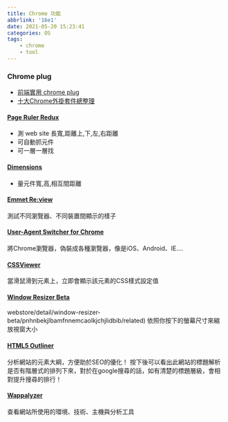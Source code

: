 ```yaml
---
title: Chrome 功能
abbrlink: '16e1'
date: 2021-05-20 15:23:41
categories: OS
tags:
	- chrome
	- tool
---
```


### Chrome plug
+ [前端實用 chrome plug](https://pjchender.blogspot.com/2016/08/chrome-chrome-extension.html)
+ [十大Chrome外掛套件總整理](https://www.minwt.com/webdesign-dev/html/19042.html
)

<!--more-->


#### [Page Ruler Redux](https://chrome.google.com/webstore/detail/page-ruler-redux/giejhjebcalaheckengmchjekofhhmal?hl=zh-TW)
+ 測 web site 長寬,距離上,下,左,右距離
+ 可自動抓元件
+ 可一層一層找

#### [Dimensions](https://chrome.google.com/webstore/detail/dimensions/baocaagndhipibgklemoalmkljaimfdj)
+ 量元件寬,高,相互間距離

#### [Emmet Re:view](https://chrome.google.com/webstore/detail/emmet-review/epejoicbhllgiimigokgjdoijnpaphdp/related)
測試不同瀏覽器、不同裝置間顯示的樣子

#### [User-Agent Switcher for Chrome](https://chrome.google.com/webstore/detail/user-agent-switcher-for-c/djflhoibgkdhkhhcedjiklpkjnoahfmg)
將Chrome瀏覽器，偽裝成各種瀏覽器，像是iOS、Android、IE….

#### [CSSViewer](https://chrome.google.com/webstore/detail/cssviewer/ggfgijbpiheegefliciemofobhmofgce/related)
當滑鼠滑到元素上，立即會顯示該元素的CSS樣式設定值

#### [Window Resizer Beta](https://chrome.google.com/)
webstore/detail/window-resizer-beta/pnhnbekjlbamfnnemcaolkjchjlidbib/related)
依照你按下的螢幕尺寸來縮放視窗大小

#### [HTML5 Outliner](https://chrome.google.com/webstore/detail/html5-outliner/afoibpobokebhgfnknfndkgemglggomo/related)
分析網站的元素大綱，方便助於SEO的優化！
按下後可以看出此網站的標題解析是否有階層式的排列下來，對於在google搜尋的話，如有清楚的標題層級，會相對提升搜尋的排行！

#### [Wappalyzer](https://chrome.google.com/webstore/detail/wappalyzer/gppongmhjkpfnbhagpmjfkannfbllamg/related?hl=zh-TW)
查看網站所使用的環境、技術、主機與分析工具